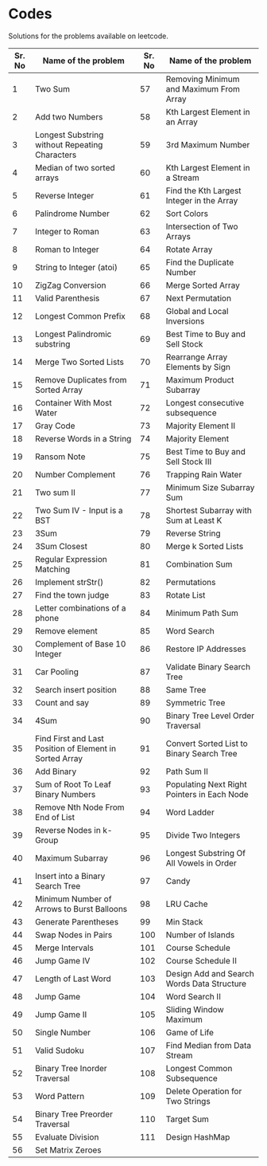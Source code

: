 # Codes

Solutions for the problems available on leetcode.

| Sr. No | Name of the problem | Sr. No | Name of the problem |
| ------ | ------------------- | ------ | ------------------- |
| 1 | Two Sum | 57 | Removing Minimum and Maximum From Array |
| 2 | Add two Numbers | 58 | Kth Largest Element in an Array |
| 3 | Longest Substring without Repeating Characters | 59 | 3rd Maximum Number |
| 4 | Median of two sorted arrays | 60 | Kth Largest Element in a Stream |
| 5 | Reverse Integer | 61 | Find the Kth Largest Integer in the Array |
| 6 | Palindrome Number | 62 | Sort Colors |
| 7 | Integer to Roman | 63 | Intersection of Two Arrays |
| 8 | Roman to Integer | 64 | Rotate Array |
| 9 | String to Integer (atoi) | 65 | Find the Duplicate Number |
| 10 | ZigZag Conversion | 66 | Merge Sorted Array |
| 11 | Valid Parenthesis | 67 | Next Permutation |
| 12 | Longest Common Prefix | 68 | Global and Local Inversions |
| 13 | Longest Palindromic substring | 69 | Best Time to Buy and Sell Stock |
| 14 | Merge Two Sorted Lists | 70 | Rearrange Array Elements by Sign |
| 15 | Remove Duplicates from Sorted Array | 71 | Maximum Product Subarray |
| 16 | Container With Most Water | 72 | Longest consecutive subsequence |
| 17 | Gray Code | 73 | Majority Element II |
| 18 | Reverse Words in a String | 74 | Majority Element |
| 19 | Ransom Note | 75 | Best Time to Buy and Sell Stock III |
| 20 | Number Complement | 76 | Trapping Rain Water |
| 21 | Two sum II | 77 | Minimum Size Subarray Sum |
| 22 | Two Sum IV - Input is a BST | 78 | Shortest Subarray with Sum at Least K |
| 23 | 3Sum | 79 | Reverse String |
| 24 | 3Sum Closest | 80 | Merge k Sorted Lists |
| 25 | Regular Expression Matching | 81 | Combination Sum |
| 26 | Implement strStr() | 82 | Permutations |
| 27 | Find the town judge | 83 | Rotate List |
| 28 | Letter combinations of a phone | 84 | Minimum Path Sum |
| 29 | Remove element | 85 | Word Search |
| 30 | Complement of Base 10 Integer | 86 | Restore IP Addresses |
| 31 | Car Pooling | 87 | Validate Binary Search Tree |
| 32 | Search insert position | 88 | Same Tree |
| 33 | Count and say | 89 | Symmetric Tree |
| 34 | 4Sum | 90 | Binary Tree Level Order Traversal |
| 35 | Find First and Last Position of Element in Sorted Array | 91 | Convert Sorted List to Binary Search Tree |
| 36 | Add Binary | 92 | Path Sum II |
| 37 | Sum of Root To Leaf Binary Numbers | 93 | Populating Next Right Pointers in Each Node |
| 38 | Remove Nth Node From End of List | 94 | Word Ladder |
| 39 | Reverse Nodes in k-Group | 95 | Divide Two Integers |
| 40 | Maximum Subarray | 96 | Longest Substring Of All Vowels in Order |
| 41 | Insert into a Binary Search Tree | 97 | Candy |
| 42 | Minimum Number of Arrows to Burst Balloons | 98 | LRU Cache |
| 43 | Generate Parentheses | 99 | Min Stack |
| 44 | Swap Nodes in Pairs | 100 | Number of Islands |
| 45 | Merge Intervals | 101 | Course Schedule |
| 46 | Jump Game IV | 102 | Course Schedule II |
| 47 | Length of Last Word | 103 | Design Add and Search Words Data Structure |
| 48 | Jump Game | 104 | Word Search II |
| 49 | Jump Game II | 105 | Sliding Window Maximum |
| 50 | Single Number | 106 | Game of Life |
| 51 | Valid Sudoku | 107 | Find Median from Data Stream |
| 52 | Binary Tree Inorder Traversal | 108 | Longest Common Subsequence |
| 53 | Word Pattern | 109 | Delete Operation for Two Strings |
| 54 | Binary Tree Preorder Traversal | 110 | Target Sum |
| 55 | Evaluate Division | 111 | Design HashMap |
| 56 | Set Matrix Zeroes |